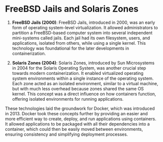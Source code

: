 # FreeBSD Jails and Solaris Zones

1. **FreeBSD Jails (2000)**: FreeBSD Jails, introduced in 2000, was an early form of operating system-level virtualization. It allowed administrators to partition a FreeBSD-based computer system into several independent mini-systems called jails. Each jail had its own filesystem, users, and applications, isolated from others, while using a single kernel. This technology was foundational for the later developments in containerization.

2. **Solaris Zones (2004)**: Solaris Zones, introduced by Sun Microsystems in 2004 for the Solaris Operating System, was another crucial step towards modern containerization. It enabled virtualized operating system environments within a single instance of the operating system. Each zone acted as an isolated environment, similar to a virtual machine, but with much less overhead because zones shared the same OS kernel. This concept was a direct influence on how containers function, offering isolated environments for running applications.

These technologies laid the groundwork for Docker, which was introduced in 2013. Docker took these concepts further by providing an easier and more efficient way to create, deploy, and run applications using containers. It allowed applications to be packaged with all their dependencies into a container, which could then be easily moved between environments, ensuring consistency and simplifying deployment processes.
